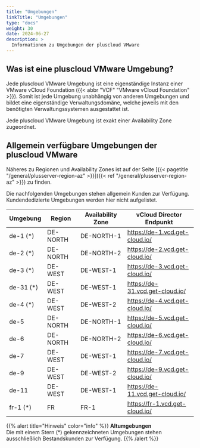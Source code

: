 ```yaml
---
title: "Umgebungen"
linkTitle: "Umgebungen"
type: "docs"
weight: 30
date: 2024-06-27
description: >
  Informationen zu Umgebungen der pluscloud VMware
---
```


## Was ist eine pluscloud VMware Umgebung?

Jede pluscloud VMware Umgebung ist eine eigenständige Instanz einer VMware vCloud Foundation ({{< abbr "VCF" "VMware vCloud Foundation" >}}).
Somit ist jede Umgebung unabhängig von anderen Umgebungen und bildet eine eigenständige Verwaltungsdomäne, welche jeweils mit den benötigten Verwaltungssystemen ausgestattet ist.

Jede pluscloud VMware Umgebung ist exakt einer Availability Zone zugeordnet.

## Allgemein verfügbare Umgebungen der pluscloud VMware

Näheres zu Regionen und Availability Zones ist auf der Seite
[{{< pagetitle "/general/plusserver-region-az" >}}]({{< ref "/general/plusserver-region-az" >}}) zu finden.

Die nachfolgenden Umgebungen stehen allgemein Kunden zur Verfügung.
Kundendedizierte Umgebungen werden hier nicht aufgelistet.


| Umgebung  | Region   | Availability Zone | vCloud Director Endpunkt              |
|-----------|----------|-------------------|---------------------------------------|
| de-1  (*) | DE-NORTH | DE-NORTH-1        | <https://de-1.vcd.get-cloud.io/>      |
| de-2  (*) | DE-NORTH | DE-NORTH-2        | <https://de-2.vcd.get-cloud.io/>      |
| de-3  (*) | DE-WEST  | DE-WEST-1         | <https://de-3.vcd.get-cloud.io/>      |
| de-31 (*) | DE-WEST  | DE-WEST-1         | <https://de-31.vcd.get-cloud.io/>     |
| de-4  (*) | DE-WEST  | DE-WEST-2         | <https://de-4.vcd.get-cloud.io/>      |
| de-5      | DE-NORTH | DE-NORTH-1        | <https://de-5.vcd.get-cloud.io/>      |
| de-6      | DE-NORTH | DE-NORTH-2        | <https://de-6.vcd.get-cloud.io/>      |
| de-7      | DE-WEST  | DE-WEST-1         | <https://de-7.vcd.get-cloud.io/>      |
| de-9      | DE-WEST  | DE-WEST-2         | <https://de-9.vcd.get-cloud.io/>      |
| de-11     | DE-WEST  | DE-WEST-1         | <https://de-11.vcd.get-cloud.io/>     |
| fr-1  (*) | FR       | FR-1              | <https://fr-1.vcd.get-cloud.io/>      |

{{% alert title="Hinweis" color="info" %}}
**Altumgebungen**  
Die mit einem Stern (*) gekennzeichneten Umgebungen stehen ausschließlich Bestandskunden zur Verfügung.
{{% /alert %}}
